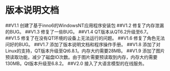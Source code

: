 # 版本说明文档

##V1.1
创建了基于inno6的WindowsNT应用程序安装包
##V1.2
修复了内存泄漏的BUG。
##V1.3
修复了一些BUG。
##V1.4
QT版本从QT6.2升级至6.7。
##V1.5
修复了在没有QT环境的设备上无法运行的问题。
##V1.6
修复了角色无法问好的BUG。
##V1.7
添加了版本说明文档和程序操作手册。
##V1.8
添加了对Linux的支持，QT版本升级至Qt6.8.1。内存大约需要28MB。
##V1.9
添加了图片预读取功能，减少了磁盘IO次数。由于图片需要预读取到内存，内存大约需要130MB。Qt版本升级至6.8.2。
##V2.0
接入了大语言模型的在线服务。
